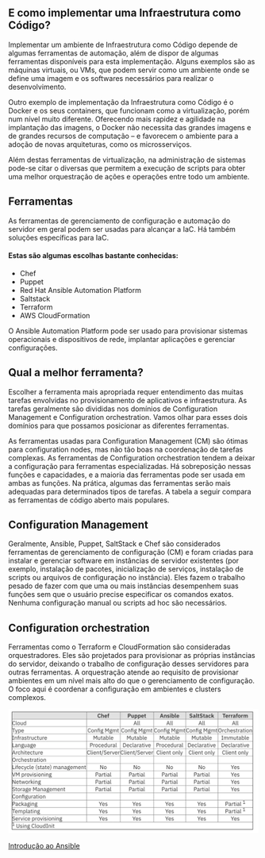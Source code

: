 E como implementar uma Infraestrutura como Código?
--------------------------------------------------

Implementar um ambiente de Infraestrutura como Código depende de algumas ferramentas de automação, além de dispor de algumas ferramentas disponíveis para esta implementação. Alguns exemplos são as máquinas virtuais, ou VMs, que podem servir como um ambiente onde se define uma imagem e os softwares necessários para realizar o desenvolvimento.

Outro exemplo de implementação da Infraestrutura como Código é o Docker e os seus containers, que funcionam como a virtualização, porém num nível muito diferente. Oferecendo mais rapidez e agilidade na implantação das imagens, o Docker não necessita das grandes imagens e de grandes recursos de computação – e favorecem o ambiente para a adoção de novas arquiteturas, como os microsserviços.

Além destas ferramentas de virtualização, na administração de sistemas pode-se citar o diversas que permitem a execução de scripts para obter uma melhor orquestração de ações e operações entre todo um ambiente.

Ferramentas
-----------

As ferramentas de gerenciamento de configuração e automação do servidor em geral podem ser usadas para alcançar a IaC. Há também soluções específicas para IaC. 

#### Estas são algumas escolhas bastante conhecidas:

*   Chef
*   Puppet
*   Red Hat Ansible Automation Platform
*   Saltstack
*   Terraform 
*   AWS CloudFormation

O Ansible Automation Platform pode ser usado para provisionar sistemas operacionais e dispositivos de rede, implantar aplicações e gerenciar configurações.


Qual a melhor ferramenta?
-------------------------

Escolher a ferramenta mais apropriada requer entendimento das muitas tarefas envolvidas no provisionamento de aplicativos e infraestrutura. As tarefas geralmente são divididas nos domínios de Configuration Management e Configuration orchestration. Vamos olhar para esses dois domínios para que possamos posicionar as diferentes ferramentas.

As ferramentas usadas para Configuration Management (CM) são ótimas para configuration nodes, mas não tão boas na coordenação de tarefas complexas. As ferramentas de Configuration orchestration tendem a deixar a configuração para ferramentas especializadas. Há sobreposição nessas funções e capacidades, e a maioria das ferramentas pode ser usada em ambas as funções. Na prática, algumas das ferramentas serão mais adequadas para determinados tipos de tarefas. A tabela a seguir compara as ferramentas de código aberto mais populares.

Configuration Management
------------------------

Geralmente, Ansible, Puppet, SaltStack e Chef são considerados ferramentas de gerenciamento de configuração (CM) e foram criadas para instalar e gerenciar software em instâncias de servidor existentes (por exemplo, instalação de pacotes, inicialização de serviços, instalação de scripts ou arquivos de configuração no instância). Eles fazem o trabalho pesado de fazer com que uma ou mais instâncias desempenhem suas funções sem que o usuário precise especificar os comandos exatos. Nenhuma configuração manual ou scripts ad hoc são necessários.

Configuration orchestration
---------------------------

Ferramentas como o Terraform e CloudFormation são consideradas orquestradores. Eles são projetados para provisionar as próprias instâncias do servidor, deixando o trabalho de configuração desses servidores para outras ferramentas. A orquestração atende ao requisito de provisionar ambientes em um nível mais alto do que o gerenciamento de configuração. O foco aqui é coordenar a configuração em ambientes e clusters complexos.


![IaC toos -  compare tools](images/compare-tools.png)

[Introdução ao Ansible](https://www.redhat.com/pt-br/topics/automation/learning-ansible-tutorial "artigo | Introdução ao Ansible")

